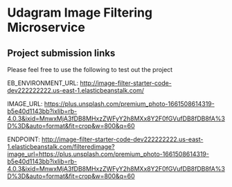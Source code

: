 # Udagram Image Filtering Microservice

## Project submission links
Please feel free to use the following to test out the project

EB_ENVIRONMENT_URL: http://image-filter-starter-code-dev222222222.us-east-1.elasticbeanstalk.com/

IMAGE_URL: https://plus.unsplash.com/premium_photo-1661508614319-b5e40d1143bb?ixlib=rb-4.0.3&ixid=MnwxMjA3fDB8MHxzZWFyY2h8MXx8Y2F0fGVufDB8fDB8fA%3D%3D&auto=format&fit=crop&w=800&q=60

ENDPOINT: http://image-filter-starter-code-dev222222222.us-east-1.elasticbeanstalk.com/filteredimage?image_url=https://plus.unsplash.com/premium_photo-1661508614319-b5e40d1143bb?ixlib=rb-4.0.3&ixid=MnwxMjA3fDB8MHxzZWFyY2h8MXx8Y2F0fGVufDB8fDB8fA%3D%3D&auto=format&fit=crop&w=800&q=60
